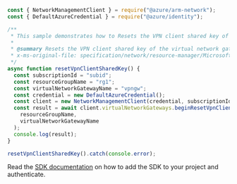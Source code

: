 ```javascript
const { NetworkManagementClient } = require("@azure/arm-network");
const { DefaultAzureCredential } = require("@azure/identity");

/**
 * This sample demonstrates how to Resets the VPN client shared key of the virtual network gateway in the specified resource group.
 *
 * @summary Resets the VPN client shared key of the virtual network gateway in the specified resource group.
 * x-ms-original-file: specification/network/resource-manager/Microsoft.Network/stable/2021-05-01/examples/VirtualNetworkGatewayResetVpnClientSharedKey.json
 */
async function resetVpnClientSharedKey() {
  const subscriptionId = "subid";
  const resourceGroupName = "rg1";
  const virtualNetworkGatewayName = "vpngw";
  const credential = new DefaultAzureCredential();
  const client = new NetworkManagementClient(credential, subscriptionId);
  const result = await client.virtualNetworkGateways.beginResetVpnClientSharedKeyAndWait(
    resourceGroupName,
    virtualNetworkGatewayName
  );
  console.log(result);
}

resetVpnClientSharedKey().catch(console.error);
```

Read the [SDK documentation](https://github.com/Azure/azure-sdk-for-js/blob/%40azure%2Farm-network_27.0.0/sdk/network/arm-network/README.md) on how to add the SDK to your project and authenticate.
